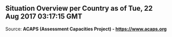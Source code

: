 ## Situation Overview per Country as of Tue, 22 Aug 2017 03:17:15 GMT

Source: **ACAPS (Assessment Capacities Project) - https://www.acaps.org**
